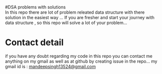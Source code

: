 #DSA problems with solutions  
In this repo there are lot of problem releated data structure with there solution in the easiest way ...
If you are fresher and start your journey with data structure , so this repo will solve a lot of your problem... 
# Contact detail 
if you have any doubt regarding my code in this repo you can contact me anything on my gmail as well as at github by creating issue in the repo... 
my gmail id is : mandeepsingh13524@gmail.com
